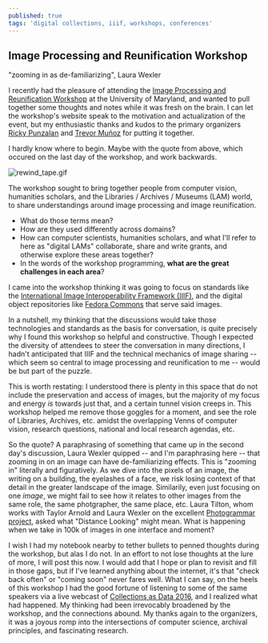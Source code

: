 ```yaml
---
published: true
tags: 'digital collections, iiif, workshops, conferences'
---
```

## Image Processing and Reunification Workshop


"zooming in as de-familiarizing", Laura Wexler

I recently had the pleasure of attending the [Image Processing and Reunification Workshop](http://archivescollaboratory.umd.edu/image-processing-and-reunification-workshop/) at the University of Maryland, and wanted to pull together some thoughts and notes while it was fresh on the brain.  I can let the workshop's website speak to the motivation and actualization of the event, but my enthusiastic thanks and kudos to the primary organizers [Ricky Punzalan](http://rpunzalan.com/) and [Trevor Muñoz](http://trevormunoz.com/) for putting it together.

I hardly know where to begin.  Maybe with the quote from above, which occured on the last day of the workshop, and work backwards.

![rewind_tape.gif]({{site.baseurl}}/assets/images/rewind_tape.gif)

The workshop sought to bring together people from computer vision, humanities scholars, and the Libraries / Archives / Museums (LAM) world, to share understandings around image processing and image reunification.

* What do those terms mean?
* How are they used differently across domains?
* How can computer scientists, humanities scholars, and what I'll refer to here as "digital LAMs" collaborate, share and write grants, and otherwise explore these areas together?
* In the words of the workshop programming, **what are the great challenges in each area**?

I came into the workshop thinking it was going to focus on standards like the [International Image Interoperability Framework (IIIF)](http://iiif.io/), and the digital object repositories like [Fedora Commons](http://fedorarepository.org/) that serve said images.

In a nutshell, my thinking that the discussions would take those technologies and standards as the basis for conversation, is quite precisely why I found this workshop so helpful and constructive.  Though I expected the diversity of attendees to steer the conversation in many directions, I hadn't anticipated that IIIF and the technical mechanics of image sharing -- which seem so central to image processing and reunification to me -- would be but part of the puzzle.

This is worth restating: I understood there is plenty in this space that do not include the preservation and access of images, but the majority of my focus and energy _is_ towards just that, and a certain tunnel vision creeps in.  This workshop helped me remove those goggles for a moment, and see the role of Libraries, Archives, etc. amidst the overlapping Venns of computer vision, research questions, national and local research agendas, etc.

So the quote?  A paraphrasing of something that came up in the second day's discussion, Laura Wexler quipped -- and I'm paraphrasing here -- that zooming in on an image can have de-familiarizing effects.  This is "zooming in" literally and figuratively.  As we dive into the pixels of an image, the writing on a building, the eyelashes of a face, we risk losing context of that detail in the greater landscape of the image.  Similarily, even just focusing on one _image_, we might fail to see how it relates to other images from the same role, the same photgrapher, the same place, etc.  Laura Tilton, whom works with Taylor Arnold and Laura Wexler on the excellent [Photogrammar project](http://photogrammar.yale.edu/), asked what "Distance Looking" might mean.  What is happening when we take in 100k of images in one interface and moment?

I wish I had my notebook nearby to tether bullets to penned thoughts during the workshop, but alas I do not.  In an effort to not lose thoughts at the lure of more, I will post this now.  I would add that I hope or plan to revisit and fill in those gaps, but if I've learned anything about the internet, it's that "check back often" or "coming soon" never fares well.  What I can say, on the heels of this workshop I had the good fortune of listening to some of the same speakers via a live webcast of [Collections as Data 2016](http://digitalpreservation.gov/meetings/dcs16.html), and I realized what had happened.  My thinking had been irrevocably broadened by the workshop, and the connections abound.  My thanks again to the organizers, it was a joyous romp into the intersections of computer science, archival principles, and fascinating research.
